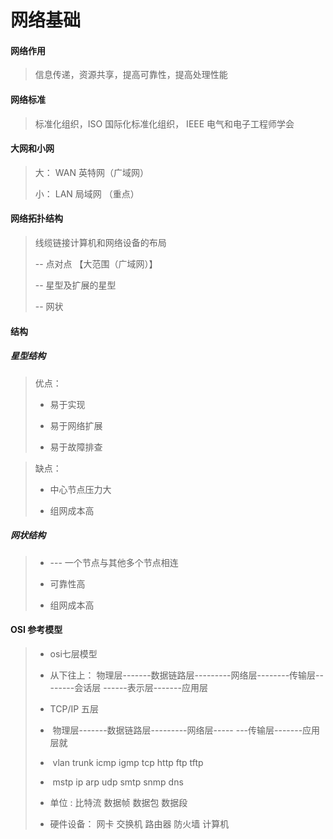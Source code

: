# **网络基础**

#### 网络作用

> 信息传递，资源共享，提高可靠性，提高处理性能



#### 网络标准

> 标准化组织，ISO    国际化标准化组织， IEEE   电气和电子工程师学会 



#### 大网和小网

> 大：    WAN   英特网（广域网）
>
> 小：    LAN     局域网     （重点）



#### 网络拓扑结构

> 线缆链接计算机和网络设备的布局
>
> --      点对点  【大范围（广域网）】
>
> --     星型及扩展的星型
>
> --     网状



#### 结构

##### 星型结构

> 优点：
>
> - 易于实现
>
> - 易于网络扩展
>
> - 易于故障排查

> 缺点：
>
> - 中心节点压力大
>
> - 组网成本高



##### 网状结构

> - ---  一个节点与其他多个节点相连
>
> - 可靠性高
>
> - 组网成本高

#### OSI  参考模型

> - osi七层模型
>
> - 从下往上：       物理层-------数据链路层---------网络层--------传输层--------会话层 ------表示层-------应用层
>
> - TCP/IP   五层
>
> - ​                              物理层-------数据链路层---------网络层-----     ---传输层-------应用层就
>
> - ​                                         vlan     trunk              icmp  igmp             tcp              http   ftp   tftp
>
> - ​                                        mstp                           ip           arp               udp            smtp   snmp    dns
>
> - 单位  :                   比特流           数据帧                    数据包                数据段
>
> - 硬件设备：       网卡               交换机                     路由器                 防火墙                计算机

